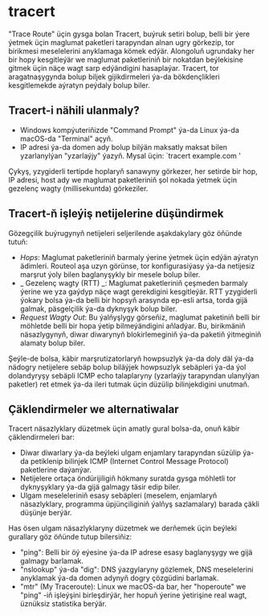 # tracert

"Trace Route" üçin gysga bolan Tracert, buýruk setiri bolup, belli bir ýere ýetmek üçin maglumat paketleri tarapyndan alnan ugry görkezip, tor birikmesi meselelerini anyklamaga kömek edýär. Alongoluň ugrundaky her bir hopy kesgitleýär we maglumat paketleriniň bir nokatdan beýlekisine gitmek üçin näçe wagt sarp edýändigini hasaplaýar. Tracert, tor aragatnaşygynda bolup biljek gijikdirmeleri ýa-da bökdençlikleri kesgitlemekde aýratyn peýdaly bolup biler.

## Tracert-i nähili ulanmaly?

- Windows kompýuteriňizde "Command Prompt" ýa-da Linux ýa-da macOS-da "Terminal" açyň.
- IP adresi ýa-da domen ady bolup bilýän maksatly maksat bilen yzarlanylýan "yzarlaýjy" ýazyň. Mysal üçin: `tracert example.com '

Çykyş, yzygiderli tertipde hoplaryň sanawyny görkezer, her setirde bir hop, IP adresi, host ady we maglumat paketleriniň şol nokada ýetmek üçin gezelenç wagty (millisekuntda) görkeziler.

## Tracert-ň işleýiş netijelerine düşündirmek

Gözegçilik buýrugynyň netijeleri seljerilende aşakdakylary göz öňünde tutuň:

- _Hops_: Maglumat paketleriniň barmaly ýerine ýetmek üçin edýän aýratyn ädimleri. Routeol aşa uzyn görünse, tor konfigurasiýasy ýa-da netijesiz marşrut ýoly bilen baglanyşykly bir mesele bolup biler.
- _ Gezelenç wagty (RTT) _: Maglumat paketleriniň çeşmeden barmaly ýerine we yza gaýdyp näçe wagt gerekdigini kesgitleýär. RTT yzygiderli ýokary bolsa ýa-da belli bir hopsyň arasynda ep-esli artsa, torda gijä galmak, päsgelçilik ýa-da dyknyşyk bolup biler.
- _Request Wagty Out_: Bu ýalňyşlygy görseňiz, maglumat paketiniň belli bir möhletde belli bir hopa ýetip bilmeýändigini aňladýar. Bu, birikmäniň näsazlygynyň, diwar diwarynyň blokirlemeginiň ýa-da paketiň ýitmeginiň alamaty bolup biler.

Şeýle-de bolsa, käbir marşrutizatorlaryň howpsuzlyk ýa-da doly däl ýa-da nädogry netijelere sebäp bolup biläýjek howpsuzlyk sebäpleri ýa-da ýol dolandyryşy sebäpli ICMP echo talaplaryny (yzarlaýjy tarapyndan ulanylýan paketler) ret etmek ýa-da ileri tutmak üçin düzülip bilinjekdigini unutmaň.

## Çäklendirmeler we alternatiwalar

Tracert näsazlyklary düzetmek üçin amatly gural bolsa-da, onuň käbir çäklendirmeleri bar:

- Diwar diwarlary ýa-da beýleki ulgam enjamlary tarapyndan süzülip ýa-da petiklenip bilinjek ICMP (Internet Control Message Protocol) paketlerine daýanýar.
- Netijelere ortaça öndürijiligiň hökmany suratda gysga möhletli tor dyknyşyklary ýa-da gijä galmagy täsir edip biler.
- Ulgam meseleleriniň esasy sebäpleri (meselem, enjamlaryň näsazlyklary, programma üpjünçiliginiň ýalňyş sazlamalary) barada çäkli düşünje berýär.

Has ösen ulgam näsazlyklaryny düzetmek we derňemek üçin beýleki gurallary göz öňünde tutup bilersiňiz:

- "ping": Belli bir öý eýesine ýa-da IP adrese esasy baglanyşygy we gijä galmagy barlamak.
- "nslookup" ýa-da "dig": DNS ýazgylaryny gözlemek, DNS meselelerini anyklamak ýa-da domen adynyň dogry çözgüdini barlamak.
- "mtr" (My Traceroute): Linux we macOS-da bar, her "hoperoute" we "ping" -iň işleýşini birleşdirýär, her hopuň ýerine ýetirişine real wagt, üznüksiz statistika berýär.